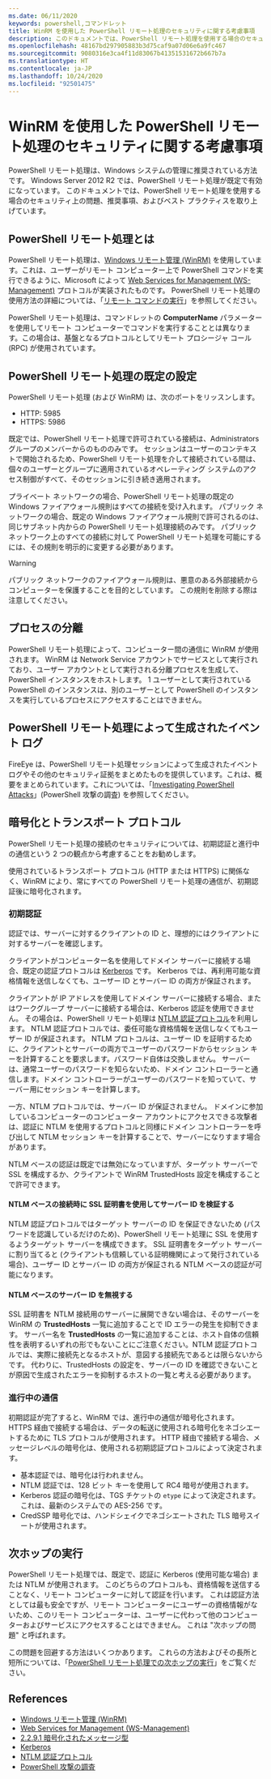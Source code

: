 ```yaml
---
ms.date: 06/11/2020
keywords: powershell,コマンドレット
title: WinRM を使用した PowerShell リモート処理のセキュリティに関する考慮事項
description: このドキュメントでは、PowerShell リモート処理を使用する場合のセキュリティ上の問題、推奨事項、およびベスト プラクティスを取り上げています。
ms.openlocfilehash: 48167bd297905883b3d75caf9a07d06e6a9fc467
ms.sourcegitcommit: 9080316e3ca4f11d83067b41351531672b667b7a
ms.translationtype: HT
ms.contentlocale: ja-JP
ms.lasthandoff: 10/24/2020
ms.locfileid: "92501475"
---
```

# <a name="security-considerations-for-powershell-remoting-using-winrm"></a>WinRM を使用した PowerShell リモート処理のセキュリティに関する考慮事項

PowerShell リモート処理は、Windows システムの管理に推奨されている方法です。 Windows Server 2012 R2 では、PowerShell リモート処理が既定で有効になっています。 このドキュメントでは、PowerShell リモート処理を使用する場合のセキュリティ上の問題、推奨事項、およびベスト プラクティスを取り上げています。

## <a name="what-is-powershell-remoting"></a>PowerShell リモート処理とは

PowerShell リモート処理は、[Windows リモート管理 (WinRM)](/windows/win32/winrm/portal) を使用しています。これは、ユーザーがリモート コンピューター上で PowerShell コマンドを実行できるように、Microsoft によって [Web Services for Management (WS-Management)](https://www.dmtf.org/sites/default/files/standards/documents/DSP0226_1.2.0.pdf) プロトコルが実装されたものです。 PowerShell リモート処理の使用方法の詳細については、「[リモート コマンドの実行](running-remote-commands.md)」を参照してください。

PowerShell リモート処理は、コマンドレットの **ComputerName** パラメーターを使用してリモート コンピューターでコマンドを実行することとは異なります。この場合は、基盤となるプロトコルとしてリモート プロシージャ コール (RPC) が使用されています。

## <a name="powershell-remoting-default-settings"></a>PowerShell リモート処理の既定の設定

PowerShell リモート処理 (および WinRM) は、次のポートをリッスンします。

- HTTP: 5985
- HTTPS: 5986

既定では、PowerShell リモート処理で許可されている接続は、Administrators グループのメンバーからのもののみです。
セッションはユーザーのコンテキストで開始されるため、PowerShell リモート処理を介して接続されている間は、個々のユーザーとグループに適用されているオペレーティング システムのアクセス制御がすべて、そのセッションに引き続き適用されます。

プライベート ネットワークの場合、PowerShell リモート処理の既定の Windows ファイアウォール規則はすべての接続を受け入れます。 パブリック ネットワークの場合、既定の Windows ファイアウォール規則で許可されるのは、同じサブネット内からの PowerShell リモート処理接続のみです。 パブリック ネットワーク上のすべての接続に対して PowerShell リモート処理を可能にするには、その規則を明示的に変更する必要があります。

> [!Warning]
> パブリック ネットワークのファイアウォール規則は、悪意のある外部接続からコンピューターを保護することを目的としています。 この規則を削除する際は注意してください。

## <a name="process-isolation"></a>プロセスの分離

PowerShell リモート処理によって、コンピューター間の通信に WinRM が使用されます。 WinRM は Network Service アカウントでサービスとして実行されており、ユーザー アカウントとして実行される分離プロセスを生成して、PowerShell インスタンスをホストします。 1 ユーザーとして実行されている PowerShell のインスタンスは、別のユーザーとして PowerShell のインスタンスを実行しているプロセスにアクセスすることはできません。

## <a name="event-logs-generated-by-powershell-remoting"></a>PowerShell リモート処理によって生成されたイベント ログ

FireEye は、PowerShell リモート処理セッションによって生成されたイベント ログやその他のセキュリティ証拠をまとめたものを提供しています。これは、概要をまとめられています。これについては、「[Investigating PowerShell Attacks](https://www.fireeye.com/content/dam/fireeye-www/global/en/solutions/pdfs/wp-lazanciyan-investigating-powershell-attacks.pdf)」(PowerShell 攻撃の調査) を参照してください。

## <a name="encryption-and-transport-protocols"></a>暗号化とトランスポート プロトコル

PowerShell リモート処理の接続のセキュリティについては、初期認証と進行中の通信という 2 つの観点から考慮することをお勧めします。

使用されているトランスポート プロトコル (HTTP または HTTPS) に関係なく、WinRM により、常にすべての PowerShell リモート処理の通信が、初期認証後に暗号化されます。

### <a name="initial-authentication"></a>初期認証

認証では、サーバーに対するクライアントの ID と、理想的にはクライアントに対するサーバーを確認します。

クライアントがコンピューター名を使用してドメイン サーバーに接続する場合、既定の認証プロトコルは [Kerberos](/windows/win32/secauthn/microsoft-kerberos) です。 Kerberos では、再利用可能な資格情報を送信しなくても、ユーザー ID とサーバー ID の両方が保証されます。

クライアントが IP アドレスを使用してドメイン サーバーに接続する場合、またはワークグループ サーバーに接続する場合は、Kerberos 認証を使用できません。 その場合は、PowerShell リモート処理は [NTLM 認証プロトコル](/windows/win32/secauthn/microsoft-ntlm)を利用します。 NTLM 認証プロトコルでは、委任可能な資格情報を送信しなくてもユーザー ID が保証されます。 NTLM プロトコルは、ユーザー ID を証明するために、クライアントとサーバーの両方でユーザーのパスワードからセッション キーを計算することを要求します。パスワード自体は交換しません。 サーバーは、通常ユーザーのパスワードを知らないため、ドメイン コントローラーと通信します。ドメイン コントローラーがユーザーのパスワードを知っていて、サーバー用にセッション キーを計算します。

一方、NTLM プロトコルでは、サーバー ID が保証されません。 ドメインに参加しているコンピューターのコンピューター アカウントにアクセスできる攻撃者は、認証に NTLM を使用するプロトコルと同様にドメイン コントローラーを呼び出して NTLM セッション キーを計算することで、サーバーになりすます場合があります。

NTLM ベースの認証は既定では無効になっていますが、ターゲット サーバーで SSL を構成するか、クライアントで WinRM TrustedHosts 設定を構成することで許可できます。

#### <a name="using-ssl-certificates-to-validate-server-identity-during-ntlm-based-connections"></a>NTLM ベースの接続時に SSL 証明書を使用してサーバー ID を検証する

NTLM 認証プロトコルではターゲット サーバーの ID を保証できないため (パスワードを認識しているだけのため)、PowerShell リモート処理に SSL を使用するようターゲット サーバーを構成できます。
SSL 証明書をターゲット サーバーに割り当てると (クライアントも信頼している証明機関によって発行されている場合)、ユーザー ID とサーバー ID の両方が保証される NTLM ベースの認証が可能になります。

#### <a name="ignoring-ntlm-based-server-identity-errors"></a>NTLM ベースのサーバー ID を無視する

SSL 証明書を NTLM 接続用のサーバーに展開できない場合は、そのサーバーを WinRM の **TrustedHosts** 一覧に追加することで ID エラーの発生を抑制できます。 サーバー名を **TrustedHosts** の一覧に追加することは、ホスト自体の信頼性を表明するいずれの形でもないことにご注意ください。NTLM 認証プロトコルでは、実際に接続先となるホストが、意図する接続先であるとは限らないからです。 代わりに、TrustedHosts の設定を、サーバーの ID を確認できないことが原因で生成されたエラーを抑制するホストの一覧と考える必要があります。

### <a name="ongoing-communication"></a>進行中の通信

初期認証が完了すると、WinRM では、進行中の通信が暗号化されます。 HTTPS 経由で接続する場合は、データの転送に使用される暗号化をネゴシエートするために TLS プロトコルが使用されます。
HTTP 経由で接続する場合、メッセージレベルの暗号化は、使用される初期認証プロトコルによって決定されます。

- 基本認証では、暗号化は行われません。
- NTLM 認証では、128 ビット キーを使用して RC4 暗号が使用されます。
- Kerberos 認証の暗号化は、TGS チケットの `etype` によって決定されます。 これは、最新のシステムでの AES-256 です。
- CredSSP 暗号化では、ハンドシェイクでネゴシエートされた TLS 暗号スイートが使用されます。

## <a name="making-the-second-hop"></a>次ホップの実行

PowerShell リモート処理では、既定で、認証に Kerberos (使用可能な場合) または NTLM が使用されます。 このどちらのプロトコルも、資格情報を送信することなく、リモート コンピューターに対して認証を行います。 これは認証方法としては最も安全ですが、リモート コンピューターにユーザーの資格情報がないため、このリモート コンピューターは、ユーザーに代わって他のコンピューターおよびサービスにアクセスすることはできません。 これは "次ホップの問題" と呼ばれます。

この問題を回避する方法はいくつかあります。 これらの方法およびその長所と短所については、「[PowerShell リモート処理での次ホップの実行](PS-remoting-second-hop.md)」をご覧ください。

## <a name="references"></a>References

- [Windows リモート管理 (WinRM)](/windows/win32/winrm/portal)
- [Web Services for Management (WS-Management)](https://www.dmtf.org/sites/default/files/standards/documents/DSP0226_1.2.0.pdf)
- [2.2.9.1 暗号化されたメッセージ型](/openspecs/windows_protocols/ms-wsmv/58421aa4-861a-4410-831a-c999f094cdb7)
- [Kerberos](/windows/win32/secauthn/microsoft-kerberos)
- [NTLM 認証プロトコル](/windows/win32/secauthn/microsoft-ntlm)
- [PowerShell 攻撃の調査](https://www.fireeye.com/content/dam/fireeye-www/global/en/solutions/pdfs/wp-lazanciyan-investigating-powershell-attacks.pdf)
